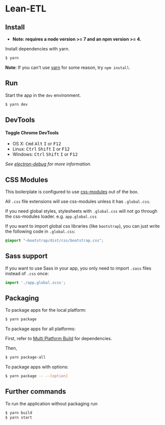 # Lean-ETL
## Install

* **Note: requires a node version >= 7 and an npm version >= 4.**

Install dependencies with yarn.

```bash
$ yarn
```
**Note**: If you can't use [yarn](https://github.com/yarnpkg/yarn) for some reason, try `npm install`.

## Run

Start the app in the `dev` environment.

```bash
$ yarn dev
```

## DevTools

#### Toggle Chrome DevTools

- OS X: <kbd>Cmd</kbd> <kbd>Alt</kbd> <kbd>I</kbd> or <kbd>F12</kbd>
- Linux: <kbd>Ctrl</kbd> <kbd>Shift</kbd> <kbd>I</kbd> or <kbd>F12</kbd>
- Windows: <kbd>Ctrl</kbd> <kbd>Shift</kbd> <kbd>I</kbd> or <kbd>F12</kbd>

*See [electron-debug](https://github.com/sindresorhus/electron-debug) for more information.*

## CSS Modules

This boilerplate is configured to use [css-modules](https://github.com/css-modules/css-modules) out of the box.

All `.css` file extensions will use css-modules unless it has `.global.css`.

If you need global styles, stylesheets with `.global.css` will not go through the
css-modules loader. e.g. `app.global.css`

If you want to import global css libraries (like `bootstrap`), you can just write the following code in `.global.css`:

```css
@import "~bootstrap/dist/css/bootstrap.css";
```

## Sass support

If you want to use Sass in your app, you only need to import `.sass` files instead of `.css` once:
```js
import './app.global.scss';
```

## Packaging

To package apps for the local platform:

```bash
$ yarn package
```

To package apps for all platforms:

First, refer to [Multi Platform Build](https://www.electron.build/multi-platform-build) for dependencies.

Then,
```bash
$ yarn package-all
```

To package apps with options:

```bash
$ yarn package -- --[option]
```

## Further commands

To run the application without packaging run

```bash
$ yarn build
$ yarn start
```
